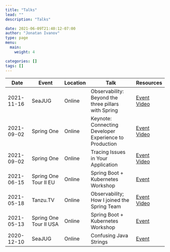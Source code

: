 ```yaml
---
title: "Talks"
lead: ""
description: "Talks"

date: 2021-06-09T21:40:12-07:00
author: "Jonatan Ivanov"
type: page
menu:
  main:
    weight: 4

categories: []
tags: []
---
```


| Date       | Event                        | Location       | Talk                         | Resources                    |
|------------|------------------------------|----------------|------------------------------|------------------------------|
| 2021-11-16 | SeaJUG                       | Online         | Observability:<br>Beyond the three pillars<br>with Spring | [Event](https://www.meetup.com/seajug/events/281076240/)<br>[Video](https://www.youtube.com/watch?v=qw_eyZ1MQJ0) |
| 2021-09-02 | Spring One                   | Online         | Keynote: Connecting Developer<br> Experience to Production | [Event](https://springone.io/2021/schedule)<br>[Video](https://www.youtube.com/watch?v=QMCYmaPa_14) |
| 2021-09-02 | Spring One                   | Online         | Tracing Issues in Your Application | [Event](https://springone.io/2021/sessions/tracing-issues-in-your-application)<br>[Video](https://www.youtube.com/watch?v=kGUbTQSR0jA) |
| 2021-06-15 | Spring One Tour II EU        | Online         | Spring Boot + Kubernetes<br>Workshop | [Event](https://tanzu.vmware.com/developer/tv/springone-tour/0017/) |
| 2021-05-18 | Tanzu.TV                     | Online         | Observability;<br>How I joined the Spring Team | [Event](https://tanzu.vmware.com/developer/tv/tanzu-tuesdays/0054/)<br>[Video](https://www.youtube.com/watch?v=lTbhTvew_7A) |
| 2021-05-13 | Spring One Tour II USA       | Online         | Spring Boot + Kubernetes<br>Workshop | [Event](https://tanzu.vmware.com/developer/tv/springone-tour/0016/) |
| 2020-12-10 | SeaJUG                       | Online         | Confusing Java Strings       | [Event](https://www.meetup.com/seajug/events/274923897/) |

